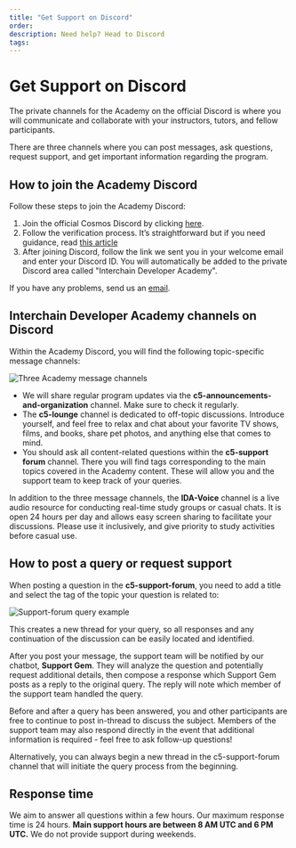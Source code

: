 ```yaml
---
title: "Get Support on Discord"
order:
description: Need help? Head to Discord
tags:
---
```


# Get Support on Discord

<!--
Include for Week 0 start, later back into comment, plus everything below needs to be included in a comment for Week 0.-->

<!--

"Detailed information is available during the week before launch."

-->

The private channels for the Academy on the official Discord is where you will communicate and collaborate with your instructors, tutors, and fellow participants.

There are three channels where you can post messages, ask questions, request support, and get important information regarding the program.

## How to join the Academy Discord

Follow these steps to join the Academy Discord:
1.  Join the official Cosmos Discord by clicking [here](https://discord.gg/cosmosnetwork).
2.  Follow the verification process. It’s straightforward but if you need guidance, read [this article](https://medium.com/@alicemeowuk/cosmos-developers-discord-access-7c15951cc839)
3.  After joining Discord, follow the link we sent you in your welcome email and enter your Discord ID. You will automatically be added to the private Discord area called "Interchain Developer Academy".

If you have any problems, send us an [email](mailto:academy@interchain.io).

## Interchain Developer Academy channels on Discord

Within the Academy Discord, you will find the following topic-specific message channels:

![Three Academy message channels](/ida-course/images/discord-ida-c5-channels.png)

* We will share regular program updates via the **c5-announcements-and-organization** channel. Make sure to check it regularly.
* The **c5-lounge** channel is dedicated to off-topic discussions. Introduce yourself, and feel free to relax and chat about your favorite TV shows, films, and books, share pet photos, and anything else that comes to mind.
* You should ask all content-related questions within the **c5-support forum** channel. There you will find tags corresponding to the main topics covered in the Academy content. These will allow you and the support team to keep track of your queries.

In addition to the three message channels, the **IDA-Voice** channel is a live audio resource for conducting real-time study groups or casual chats. It is open 24 hours per day and allows easy screen sharing to facilitate your discussions. Please use it inclusively, and give priority to study activities before casual use.

<!--## Support Gem

The **c5-support-forum** now features combination support from B9Lab's expert instructors and their **Support Gem** AI chatbot.

Support Gem is a modern AI system, but it does not function with total independence. It is designed to facilitate the Academy's support service by generating coherent responses to queries; these responses are then reviewed (and if necessary are revised) by one of our expert instructors to ensure a high standard of quality.

Support Gem is capable of responding to a wide variety of queries regarding the interchain and blockchain technology more generally. It can provide assistance with course curriculum and technical support, but it cannot respond regarding program-specific queries (for example, program scheduling or deadlines).

However, please feel free to ask any question you need to in the **c5-support-forum**. The human support team will be there to respond to any queries that Support Gem cannot assist with.

We hope you will find Support Gem's involvement interesting and informative!
-->
## How to post a query or request support

When posting a question in the **c5-support-forum**, you need to add a title and select the tag of the topic your question is related to:

![Support-forum query example](/ida-course/images/discord-howto-supportforum2023.png)

This creates a new thread for your query, so all responses and any continuation of the discussion can be easily located and identified.

<!--After you post your message, the Support Gem will analyze the question and potentially request additional details. It will then compose a response, which is reviewed by a member of the support team and potentially revised for improved accuracy prior to publication. Support Gem's response will note which member of the support team provided human oversight.

Before and after a query has been answered, you and other participants are free to continue to post in-thread to discuss the subject. However, Support Gem will only respond to the original post of any given thread. Members of the support team may also respond directly in the event that additional information is required.
-->
After you post your message, the support team will be notified by our chatbot, **Support Gem**. They will analyze the question and potentially request additional details, then compose a response which Support Gem posts as a reply to the original query. The reply will note which member of the support team handled the query.

Before and after a query has been answered, you and other participants are free to continue to post in-thread to discuss the subject. Members of the support team may also respond directly in the event that additional information is required - feel free to ask follow-up questions!

Alternatively, you can always begin a new thread in the c5-support-forum channel that will initiate the query process from the beginning.

## Response time

We aim to answer all questions within a few hours. Our maximum response time is 24 hours. **Main support hours are between 8 AM UTC and 6 PM UTC.** We do not provide support during weekends.
